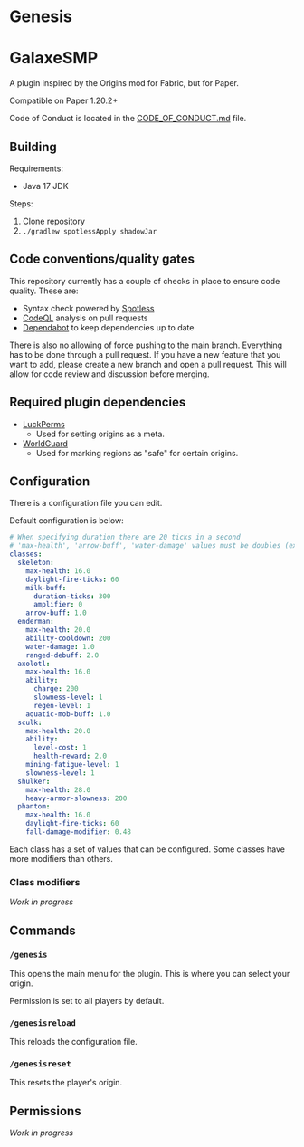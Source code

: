 # Genesis

# GalaxeSMP

A plugin inspired by the Origins mod for Fabric, but for Paper.

Compatible on Paper 1.20.2+

Code of Conduct is located in the [CODE_OF_CONDUCT.md](CODE_OF_CONDUCT.md) file.

## Building

Requirements:

- Java 17 JDK

Steps:

1. Clone repository
2. `./gradlew spotlessApply shadowJar`

## Code conventions/quality gates

This repository currently has a couple of checks in place to ensure code quality. These are:

- Syntax check powered by [Spotless](https://github.com/diffplug/spotless)
- [CodeQL](https://codeql.github.com/) analysis on pull requests
- [Dependabot](https://github.com/dependabot) to keep dependencies up to date

There is also no allowing of force pushing to the main branch. Everything has to be done through a pull request. If you have a new feature that you want to add, please create a new branch and open a pull request. This will allow for code review and discussion before merging.

## Required plugin dependencies

- [LuckPerms](https://luckperms.net/)
    - Used for setting origins as a meta.
- [WorldGuard](https://worldguard.enginehub.org/)
    - Used for marking regions as "safe" for certain origins.

## Configuration

There is a configuration file you can edit.

Default configuration is below:

```yaml
# When specifying duration there are 20 ticks in a second
# 'max-health', 'arrow-buff', 'water-damage' values must be doubles (ex: 16.0 and not 16)
classes:
  skeleton:
    max-health: 16.0
    daylight-fire-ticks: 60
    milk-buff:
      duration-ticks: 300
      amplifier: 0
    arrow-buff: 1.0
  enderman:
    max-health: 20.0
    ability-cooldown: 200
    water-damage: 1.0
    ranged-debuff: 2.0
  axolotl:
    max-health: 16.0
    ability:
      charge: 200
      slowness-level: 1
      regen-level: 1
    aquatic-mob-buff: 1.0
  sculk:
    max-health: 20.0
    ability:
      level-cost: 1
      health-reward: 2.0
    mining-fatigue-level: 1
    slowness-level: 1
  shulker:
    max-health: 28.0
    heavy-armor-slowness: 200
  phantom:
    max-health: 16.0
    daylight-fire-ticks: 60
    fall-damage-modifier: 0.48
```

Each class has a set of values that can be configured. Some classes have more modifiers than others.

### Class modifiers

_Work in progress_

## Commands

### `/genesis`

This opens the main menu for the plugin. This is where you can select your origin.

Permission is set to all players by default.

### `/genesisreload`

This reloads the configuration file.

### `/genesisreset`

This resets the player's origin.

## Permissions

_Work in progress_
